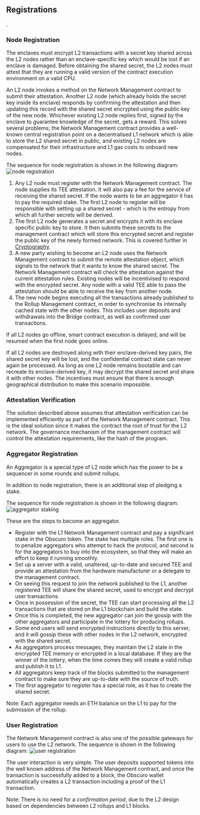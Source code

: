 ## Registrations
.

### Node Registration
The enclaves must encrypt L2 transactions with a secret key shared across the L2 nodes rather than an enclave-specific key which would be lost if an enclave is damaged.
Before obtaining the shared secret, the L2 nodes must attest that they are running a valid version of the contract execution environment on a valid CPU.

An L2 node invokes a method on the Network Management contract to submit their attestation. Another L2 node (which already holds the secret key inside its enclave) responds by confirming the attestation and then updating this record with the shared secret encrypted using the public key of the new node. Whichever existing L2 node replies first, signed by the enclave to guarantee knowledge of the secret, gets a reward. This solves several problems; the Network Management contract provides a well-known central registration point on a decentralised L1 network which is able to store the L2 shared secret in public, and existing L2 nodes are compensated for their infrastructure and L1 gas costs to onboard new nodes.

The sequence for node registration is shown in the following diagram:
![node registration](./images/node-registration.png)

1. Any L2 node must register with the Network Management contract. The node supplies its TEE attestation. It will also pay a fee for the service of receiving the shared secret. If the node wants to be an aggregator it has to pay the required stake. The first L2 node to register will be responsible with setting up a shared secret - which is the entropy from which all further secrets will be derived.
2. The first L2 node generates a secret and encrypts it with its enclave specific public key to store. It then submits these secrets to the management contract which will store this encrypted secret and register the public key of the newly formed network. This is covered further in [Cryptography](detailed-design#cryptography).
3. A new party wishing to become an L2 node uses the Network Management contract to submit the remote attestation object, which signals to the network that it wants to know the shared secret. The Network Management contract will check the attestation against the current attestation rules. Existing nodes will be incentivised to respond with the encrypted secret. Any node with a valid TEE able to pass the attestation should be able to receive the key from another node.
4. The new node begins executing all the transactions already published to the Rollup Management contract, in order to synchronise its internally cached state with the other nodes. This includes user deposits and withdrawals into the Bridge contract, as well as confirmed user transactions.

If all L2 nodes go offline, smart contract execution is delayed, and will be resumed when the first node goes online.

If all L2 nodes are destroyed along with their enclave-derived key pairs, the shared secret key will be lost, and the confidential contract state can never again be processed. As long as one L2 node remains bootable and can recreate its enclave-derived key, it may decrypt the shared secret and share it with other nodes. The incentives must ensure that there is enough geographical distribution to make this scenario impossible.

### Attestation Verification
The solution described above assumes that attestation verification can be implemented efficiently as part of the Network Management contract. This is the ideal solution since it makes the contract the root of trust for the L2 network. The governance mechanism of the management contract will control the attestation requirements, like the hash of the program.

### Aggregator Registration
An Aggregator is a special type of L2 node which has the power to be a sequencer in some rounds and submit rollups.

In addition to node registration, there is an additional step of pledging a stake.

The sequence for node registration is shown in the following diagram:
![aggregator staking](./images/aggregator-stake.png)

These are the steps to become an aggregator.
* Register with the L1 Network Management contract and pay a significant stake in the Obscuro token. The stake has multiple roles. The first one is to penalize aggregators who attempt to hack the protocol, and second is for the aggregators to buy into the ecosystem, so that they will make an effort to keep it running smoothly.
* Set up a server with a valid, unaltered, up-to-date and secured TEE and provide an attestation from the hardware manufacturer or a delegate to the management contract.
* On seeing this request to join the network published to the L1, another registered TEE will share the shared secret, used to encrypt and decrypt user transactions.
* Once in possession of the secret, the TEE can start processing all the L2 transactions that are stored on the L1 blockchain and build the state.
* Once this is completed, the new aggregator can join the gossip with the other aggregators and participate in the lottery for producing rollups.
* Some end users will send encrypted instructions directly to this server, and it will gossip these with other nodes in the L2 network, encrypted with the shared secret.
* As aggregators process messages, they maintain the L2 state in the encrypted TEE memory or encrypted in a local database. If they are the winner of the lottery, when the time comes they will create a valid rollup and publish it to L1.
* All aggregators keep track of the blocks submitted to the management contract to make sure they are up-to-date with the source of truth.
* The first aggregator to register has a special role, as it has to create the shared secret.

Note: Each aggregator needs an ETH balance on the L1 to pay for the submission of the rollup.

### User Registration
The Network Management contract is also one of the possible gateways for users to use the L2 network. The sequence is shown in the following diagram:
![user registration](./images/user-registration.png)

The user interaction is very simple. The user deposits supported tokens into the well known address of the Network Management contract, and once the transaction is successfully added to a block, the Obscuro wallet automatically creates a L2 transaction including a proof of the L1 transaction.

Note: There is no need for a _confirmation period_, due to the L2 design based on dependencies between L2 rollups and L1 blocks.
